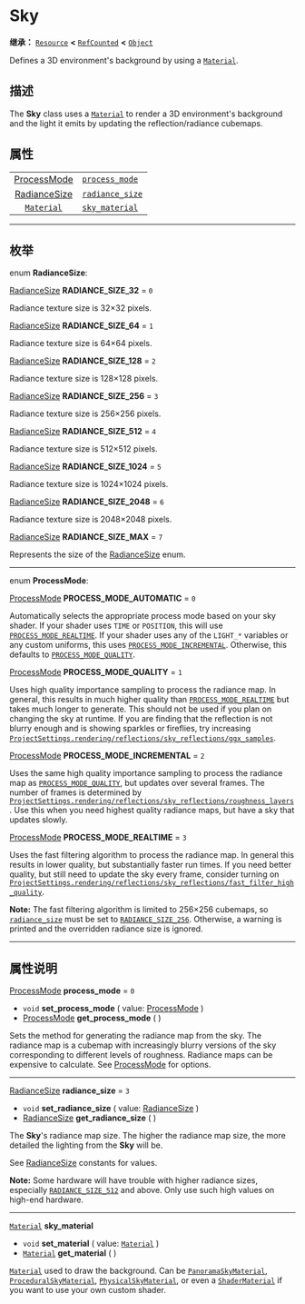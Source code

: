 <!-- ⚠ 请勿编辑本文件 ⚠ -->
<!-- 本文档使用脚本从 WeDot 引擎源码仓库生成。 -->
<!-- 生成脚本：https://github.com/WeDot-Engine/WeDot/tree/4.3/doc/tools/make_md.py； -->
<!-- 原文件：https://github.com/WeDot-Engine/WeDot/tree/4.3/doc/classes/Sky.xml。 -->

<div id="_class_sky"></div>

# Sky

**继承：** [`Resource`](class_resource.md) **<** [`RefCounted`](class_refcounted.md) **<** [`Object`](class_object.md)

Defines a 3D environment's background by using a [`Material`](class_material.md).

## 描述

The **Sky** class uses a [`Material`](class_material.md) to render a 3D environment's background and the light it emits by updating the reflection/radiance cubemaps.

## 属性

|||
|:-:|:--|
| [ProcessMode](#enum_sky_processmode)   | [`process_mode`](#class_sky_property_process_mode)   | ``0`` |
| [RadianceSize](#enum_sky_radiancesize) | [`radiance_size`](#class_sky_property_radiance_size) | ``3`` |
| [`Material`](class_material.md)        | [`sky_material`](#class_sky_property_sky_material)   |       |

<!-- rst-class:: classref-section-separator -->

---

## 枚举

<div id="_class_enum_sky_radiancesize"></div>

enum **RadianceSize**: <div id="enum_sky_radiancesize"></div>

<div id="_class_sky_constant_radiance_size_32"></div>

[RadianceSize](#enum_sky_radiancesize) **RADIANCE_SIZE_32** = ``0``

Radiance texture size is 32×32 pixels.

<div id="_class_sky_constant_radiance_size_64"></div>

[RadianceSize](#enum_sky_radiancesize) **RADIANCE_SIZE_64** = ``1``

Radiance texture size is 64×64 pixels.

<div id="_class_sky_constant_radiance_size_128"></div>

[RadianceSize](#enum_sky_radiancesize) **RADIANCE_SIZE_128** = ``2``

Radiance texture size is 128×128 pixels.

<div id="_class_sky_constant_radiance_size_256"></div>

[RadianceSize](#enum_sky_radiancesize) **RADIANCE_SIZE_256** = ``3``

Radiance texture size is 256×256 pixels.

<div id="_class_sky_constant_radiance_size_512"></div>

[RadianceSize](#enum_sky_radiancesize) **RADIANCE_SIZE_512** = ``4``

Radiance texture size is 512×512 pixels.

<div id="_class_sky_constant_radiance_size_1024"></div>

[RadianceSize](#enum_sky_radiancesize) **RADIANCE_SIZE_1024** = ``5``

Radiance texture size is 1024×1024 pixels.

<div id="_class_sky_constant_radiance_size_2048"></div>

[RadianceSize](#enum_sky_radiancesize) **RADIANCE_SIZE_2048** = ``6``

Radiance texture size is 2048×2048 pixels.

<div id="_class_sky_constant_radiance_size_max"></div>

[RadianceSize](#enum_sky_radiancesize) **RADIANCE_SIZE_MAX** = ``7``

Represents the size of the [RadianceSize](#enum_sky_radiancesize) enum.

<!-- rst-class:: classref-item-separator -->

---

<div id="_class_enum_sky_processmode"></div>

enum **ProcessMode**: <div id="enum_sky_processmode"></div>

<div id="_class_sky_constant_process_mode_automatic"></div>

[ProcessMode](#enum_sky_processmode) **PROCESS_MODE_AUTOMATIC** = ``0``

Automatically selects the appropriate process mode based on your sky shader. If your shader uses `TIME` or `POSITION`, this will use [`PROCESS_MODE_REALTIME`](#class_sky_constant_process_mode_realtime). If your shader uses any of the `LIGHT_*` variables or any custom uniforms, this uses [`PROCESS_MODE_INCREMENTAL`](#class_sky_constant_process_mode_incremental). Otherwise, this defaults to [`PROCESS_MODE_QUALITY`](#class_sky_constant_process_mode_quality).

<div id="_class_sky_constant_process_mode_quality"></div>

[ProcessMode](#enum_sky_processmode) **PROCESS_MODE_QUALITY** = ``1``

Uses high quality importance sampling to process the radiance map. In general, this results in much higher quality than [`PROCESS_MODE_REALTIME`](#class_sky_constant_process_mode_realtime) but takes much longer to generate. This should not be used if you plan on changing the sky at runtime. If you are finding that the reflection is not blurry enough and is showing sparkles or fireflies, try increasing [`ProjectSettings.rendering/reflections/sky_reflections/ggx_samples`](#class_projectsettings_property_rendering/reflections/sky_reflections/ggx_samples).

<div id="_class_sky_constant_process_mode_incremental"></div>

[ProcessMode](#enum_sky_processmode) **PROCESS_MODE_INCREMENTAL** = ``2``

Uses the same high quality importance sampling to process the radiance map as [`PROCESS_MODE_QUALITY`](#class_sky_constant_process_mode_quality), but updates over several frames. The number of frames is determined by [`ProjectSettings.rendering/reflections/sky_reflections/roughness_layers`](#class_projectsettings_property_rendering/reflections/sky_reflections/roughness_layers). Use this when you need highest quality radiance maps, but have a sky that updates slowly.

<div id="_class_sky_constant_process_mode_realtime"></div>

[ProcessMode](#enum_sky_processmode) **PROCESS_MODE_REALTIME** = ``3``

Uses the fast filtering algorithm to process the radiance map. In general this results in lower quality, but substantially faster run times. If you need better quality, but still need to update the sky every frame, consider turning on [`ProjectSettings.rendering/reflections/sky_reflections/fast_filter_high_quality`](#class_projectsettings_property_rendering/reflections/sky_reflections/fast_filter_high_quality).

 **Note:** The fast filtering algorithm is limited to 256×256 cubemaps, so [`radiance_size`](#class_sky_property_radiance_size) must be set to [`RADIANCE_SIZE_256`](#class_sky_constant_radiance_size_256). Otherwise, a warning is printed and the overridden radiance size is ignored.

<!-- rst-class:: classref-section-separator -->

---

## 属性说明

<div id="_class_sky_property_process_mode"></div>

[ProcessMode](#enum_sky_processmode) **process_mode** = ``0`` <div id="class_sky_property_process_mode"></div>

- `void` **set_process_mode** ( value: [ProcessMode](#enum_sky_processmode) )
- [ProcessMode](#enum_sky_processmode) **get_process_mode** ( )

Sets the method for generating the radiance map from the sky. The radiance map is a cubemap with increasingly blurry versions of the sky corresponding to different levels of roughness. Radiance maps can be expensive to calculate. See [ProcessMode](#enum_sky_processmode) for options.

<!-- rst-class:: classref-item-separator -->

---

<div id="_class_sky_property_radiance_size"></div>

[RadianceSize](#enum_sky_radiancesize) **radiance_size** = ``3`` <div id="class_sky_property_radiance_size"></div>

- `void` **set_radiance_size** ( value: [RadianceSize](#enum_sky_radiancesize) )
- [RadianceSize](#enum_sky_radiancesize) **get_radiance_size** ( )

The **Sky**'s radiance map size. The higher the radiance map size, the more detailed the lighting from the **Sky** will be.

See [RadianceSize](#enum_sky_radiancesize) constants for values.

 **Note:** Some hardware will have trouble with higher radiance sizes, especially [`RADIANCE_SIZE_512`](#class_sky_constant_radiance_size_512) and above. Only use such high values on high-end hardware.

<!-- rst-class:: classref-item-separator -->

---

<div id="_class_sky_property_sky_material"></div>

[`Material`](class_material.md) **sky_material** <div id="class_sky_property_sky_material"></div>

- `void` **set_material** ( value: [`Material`](class_material.md) )
- [`Material`](class_material.md) **get_material** ( )

[`Material`](class_material.md) used to draw the background. Can be [`PanoramaSkyMaterial`](class_panoramaskymaterial.md), [`ProceduralSkyMaterial`](class_proceduralskymaterial.md), [`PhysicalSkyMaterial`](class_physicalskymaterial.md), or even a [`ShaderMaterial`](class_shadermaterial.md) if you want to use your own custom shader.

[^virtual]: 本方法通常需要用户覆盖才能生效。
[^const]: 本方法无副作用，不会修改该实例的任何成员变量。
[^vararg]: 本方法除了能接受在此处描述的参数外，还能够继续接受任意数量的参数。
[^constructor]: 本方法用于构造某个类型。
[^static]: 调用本方法无需实例，可直接使用类名进行调用。
[^operator]: 本方法描述的是使用本类型作为左操作数的有效运算符。
[^bitfield]: 这个值是由下列位标志构成位掩码的整数。
[^void]: 无返回值。
